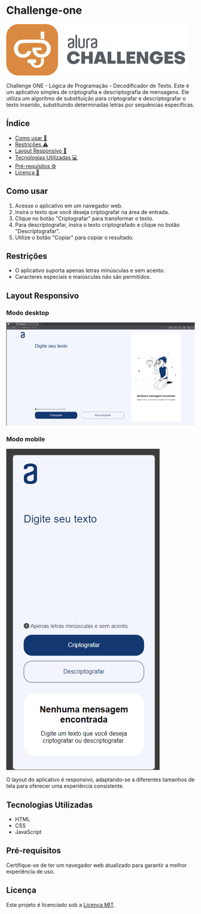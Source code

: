 # Challenge-one
![ChalengeOne](./assets/img/challenges_logo.svg)

Challenge ONE - Lógica de Programação - Decodificador de Texto.
Este é um aplicativo simples de criptografia e descriptografia de mensagens. Ele utiliza um algoritmo de substituição para criptografar e descriptografar o texto inserido, substituindo determinadas letras por sequências específicas.
## Índice
- <a href="#comousar">Como usar 🚀</a>
- <a href="#restricao">Restrições ⚠️</a>
- <a href="#layout">Layout Responsivo 📱</a>
- <a href="#tecnologias">Tecnologias Utilizadas 💻</a>
- <a href="#pre-requisitos">Pré-requisitos ⚙️</a>
- <a href="#licenca">Licença 📜</a>

## Como usar

<a id="comousar"></a>

1. Acesse o aplicativo em um navegador web.
2. Insira o texto que você deseja criptografar na área de entrada.
3. Clique no botão "Criptografar" para transformar o texto.
4. Para descriptografar, insira o texto criptografado e clique no botão "Descriptografar".
5. Utilize o botão "Copiar" para copiar o resultado.


## Restrições
<a id="restricao"></a>

- O aplicativo suporta apenas letras minúsculas e sem acento.
- Caracteres especiais e maiúsculas não são permitidos.

## Layout Responsivo
<a id="layout"></a>

### Modo desktop
![mode desktop](./assets/img/modelDesktop.png)

### Modo mobile
![mode desktop](./assets/img/modelMobile.png)

O layout do aplicativo é responsivo, adaptando-se a diferentes tamanhos de tela para oferecer uma experiência consistente.

## Tecnologias Utilizadas

<a id="tecnologias"></a>

- HTML
- CSS
- JavaScript

## Pré-requisitos
<a id="pre-requisitos"></a>

Certifique-se de ter um navegador web atualizado para garantir a melhor experiência de uso.

## Licença

<a id="licenca"></a>

Este projeto é licenciado sob a [Licença MIT](./LICENSE).